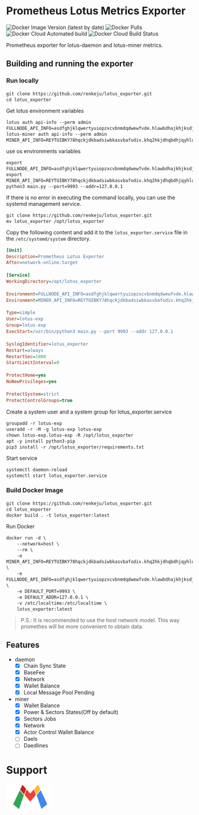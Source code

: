 # Prometheus Lotus Metrics Exporter

![Docker Image Version (latest by date)](https://img.shields.io/docker/v/renkeju/lotus_exporter)
![Docker Pulls](https://img.shields.io/docker/pulls/renkeju/lotus_exporter)
![Docker Cloud Automated build](https://img.shields.io/docker/cloud/automated/renkeju/lotus_exporter)
![Docker Cloud Build Status](https://img.shields.io/docker/cloud/build/renkeju/lotus_exporter)

Prometheus exporter for lotus-daemon and lotus-miner metrics.

## Building and running the exporter

### Run locally

```
git clone https://github.com/renkeju/lotus_exporter.git
cd lotus_exporter
```

Get lotus environment variables
```
lotus auth api-info --perm admin
FULLNODE_API_INFO=asdfghjklqwertyuiopzxcvbnmdqdwewfvde.hlawbdhajkhjksdjhbhchjajdbjbdkjahcvajbajkdlkjLkhkljwhcl.qghjhjbkjvhuiujoi2bf2ufjdnfbajjkhkjkjbcnali:/ip4/127.0.0.1/tcp/1234/http
lotus-miner auth api-info --perm admin
MINER_API_INFO=REYTUIBKY78hqckjdkbadsiwbkasvbafodiv.khq2hkjdhqbdhjqyhlufh89jk23njjhbfvHglwlvwjcakjcbiuvjkh2.kjwfbqebfvjh923brj2jef9rkkcjvjevkjoiekjfvnf:/ip4/127.0.0.1/tcp/2345/http
```

use os environments variables

```
export FULLNODE_API_INFO=asdfghjklqwertyuiopzxcvbnmdqdwewfvde.hlawbdhajkhjksdjhbhchjajdbjbdkjahcvajbajkdlkjLkhkljwhcl.qghjhjbkjvhuiujoi2bf2ufjdnfbajjkhkjkjbcnali:/ip4/127.0.0.1/tcp/1234/http
export MINER_API_INFO=REYTUIBKY78hqckjdkbadsiwbkasvbafodiv.khq2hkjdhqbdhjqyhlufh89jk23njjhbfvHglwlvwjcakjcbiuvjkh2.kjwfbqebfvjh923brj2jef9rkkcjvjevkjoiekjfvnf:/ip4/127.0.0.1/tcp/2345/http
python3 main.py --port=9993 --addr=127.0.0.1
```

If there is no error in executing the command locally, you can use the systemd management service.

```
git clone https://github.com/renkeju/lotus_exporter.git
mv lotus_exporter /opt/lotus_exporter
```

Copy the following content and add it to the `lotus_exporter.service` file in the `/etc/systemd/system` directory.

```ini
[Unit]
Description=Prometheus Lotus Exporter
After=network-online.target

[Service]
WorkingDirectory=/opt/lotus_exporter

Environment=FULLNODE_API_INFO=asdfghjklqwertyuiopzxcvbnmdqdwewfvde.hlawbdhajkhjksdjhbhchjajdbjbdkjahcvajbajkdlkjLkhkljwhcl.qghjhjbkjvhuiujoi2bf2ufjdnfbajjkhkjkjbcnali:/ip4/127.0.0.1/tcp/1234/http
Environment=MINER_API_INFO=REYTUIBKY78hqckjdkbadsiwbkasvbafodiv.khq2hkjdhqbdhjqyhlufh89jk23njjhbfvHglwlvwjcakjcbiuvjkh2.kjwfbqebfvjh923brj2jef9rkkcjvjevkjoiekjfvnf:/ip4/127.0.0.1/tcp/2345/http

Type=simple
User=lotus-exp
Group=lotus-exp
ExecStart=/usr/bin/python3 main.py --port 9993 --addr 127.0.0.1

SyslogIdentifier=lotus_exporter
Restart=always
RestartSec=1800
StartLimitInterval=0

ProtectHome=yes
NoNewPrivileges=yes

ProtectSystem=strict
ProtectControlGroups=true
```

Create a system user and a system group for lotus_exporter.service

```
groupadd -r lotus-exp
useradd -r -M -g lotus-exp lotus-exp
chown lotus-exp.lotus-exp -R /opt/lotus_exporter
apt -y install python3-pip
pip3 install -r /opt/lotus_exporter/requirements.txt
```

Start service

```
systemctl daemon-reload
systemctl start lotus_exporter.service
```

### Build Docker Image

```
git clone https://github.com/renkeju/lotus_exporter.git
cd lotus_exporter
docker build . -t lotus_exporter:latest
```

Run Docker

```
docker run -d \
    --network=host \
    --rm \
    -e MINER_API_INFO=REYTUIBKY78hqckjdkbadsiwbkasvbafodiv.khq2hkjdhqbdhjqyhlufh89jk23njjhbfvHglwlvwjcakjcbiuvjkh2.kjwfbqebfvjh923brj2jef9rkkcjvjevkjoiekjfvnf:/ip4/127.0.0.1/tcp/2345/http \
    -e FULLNODE_API_INFO=asdfghjklqwertyuiopzxcvbnmdqdwewfvde.hlawbdhajkhjksdjhbhchjajdbjbdkjahcvajbajkdlkjLkhkljwhcl.qghjhjbkjvhuiujoi2bf2ufjdnfbajjkhkjkjbcnali:/ip4/127.0.0.1/tcp/1234/http \
    -e DEFAULT_PORT=9993 \
    -e DEFAULT_ADDR=127.0.0.1 \
    -v /etc/localtime:/etc/localtime \
    lotus_exporter:latest
```

> P.S.: It is recommended to use the host network model. This way promethes will be more convenient to obtain data.

## Features

* daemon
  - [x] Chain Sync State
  - [x] BaseFee
  - [x] Network
  - [x] Wallet Balance
  - [x] Local Message Pool Pending
* miner
  - [x] Wallet Balance
  - [x] Power & Sectors States(Off by default)
  - [x] Sectors Jobs
  - [x] Network
  - [x] Actor Control Wallet Balance
  - [ ] Daels
  - [ ] Daedlines

# Support

![MoyMI Logo](https://raw.githubusercontent.com/renkeju/picture_share/main/moymi-log.png)
